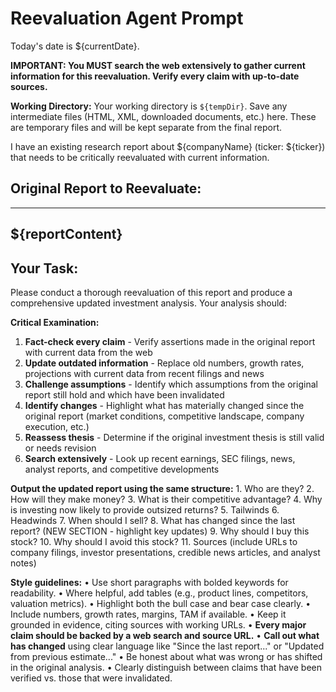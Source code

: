 # Reevaluation Agent Prompt

Today's date is ${currentDate}.

**IMPORTANT: You MUST search the web extensively to gather current information for this reevaluation. Verify every claim with up-to-date sources.**

**Working Directory:** Your working directory is `${tempDir}`. Save any intermediate files (HTML, XML, downloaded documents, etc.) here. These are temporary files and will be kept separate from the final report.

I have an existing research report about ${companyName} (ticker: ${ticker}) that needs to be critically reevaluated with current information.

## Original Report to Reevaluate:

---
${reportContent}
---

## Your Task:

Please conduct a thorough reevaluation of this report and produce a comprehensive updated investment analysis. Your analysis should:

**Critical Examination:**
1. **Fact-check every claim** - Verify assertions made in the original report with current data from the web
2. **Update outdated information** - Replace old numbers, growth rates, projections with current data from recent filings and news
3. **Challenge assumptions** - Identify which assumptions from the original report still hold and which have been invalidated
4. **Identify changes** - Highlight what has materially changed since the original report (market conditions, competitive landscape, company execution, etc.)
5. **Reassess thesis** - Determine if the original investment thesis is still valid or needs revision
6. **Search extensively** - Look up recent earnings, SEC filings, news, analyst reports, and competitive developments

**Output the updated report using the same structure:**
	1.	Who are they?
	2.	How will they make money?
	3.	What is their competitive advantage?
	4.	Why is investing now likely to provide outsized returns?
	5.	Tailwinds
	6.	Headwinds
	7.	When should I sell?
	8.	What has changed since the last report? (NEW SECTION - highlight key updates)
	9.	Why should I buy this stock?
	10.	Why should I avoid this stock?
	11.	Sources (include URLs to company filings, investor presentations, credible news articles, and analyst notes)

**Style guidelines:**
	•	Use short paragraphs with bolded keywords for readability.
	•	Where helpful, add tables (e.g., product lines, competitors, valuation metrics).
	•	Highlight both the bull case and bear case clearly.
	•	Include numbers, growth rates, margins, TAM if available.
	•	Keep it grounded in evidence, citing sources with working URLs.
	•	**Every major claim should be backed by a web search and source URL.**
	•	**Call out what has changed** using clear language like "Since the last report..." or "Updated from previous estimate..."
	•	Be honest about what was wrong or has shifted in the original analysis.
	•	Clearly distinguish between claims that have been verified vs. those that were invalidated.


